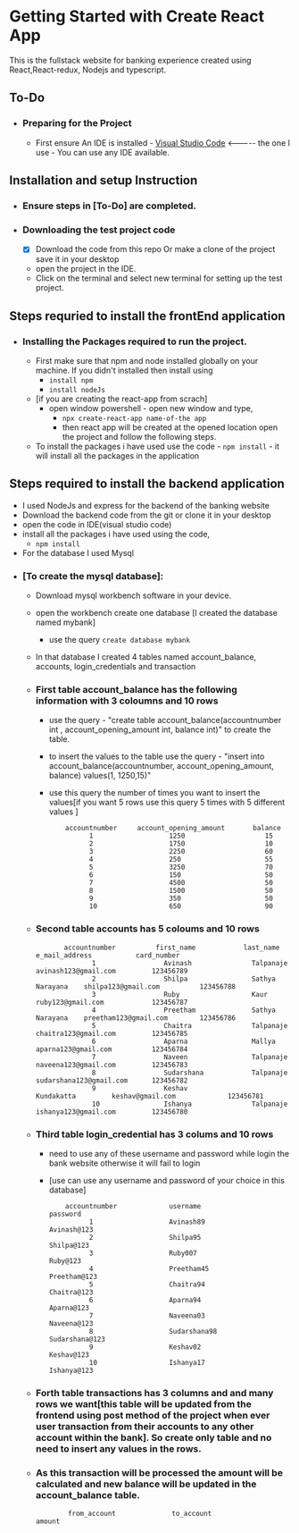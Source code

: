 # Getting Started with Create React App

This is the fullstack website for banking experience created using React,React-redux, Nodejs and typescript.

## To-Do
- ### Preparing for the Project
   - First ensure An IDE is installed
         - [Visual Studio Code](https://code.visualstudio.com)   <-----  the one I use
         - You can use any IDE available.

## Installation and setup Instruction
 - ### Ensure steps in [To-Do]  are completed.
 - ### Downloading the test project code
    - [x] Download the code from this repo Or make a clone of the project save it in your desktop
    - open the project in the IDE.
    - Click on the terminal and select new terminal for setting up the test project.

## Steps requried to install the frontEnd application
 - ### Installing the Packages required to run the project.
    - First make sure that npm and node installed globally on your machine. If you didn't installed then install using
      - ```install npm```
      - ```install nodeJs```
    - [if you are creating the react-app from scrach] 
      - open window powershell - open new window and type,
         - ```npx create-react-app name-of-the app```
         - then react app will be created at the opened location open the project and follow the following steps.
   - To install the packages i have used use the code
         - ```npm install```
         - it will install all the packages in the application

## Steps required to install the backend application
- I used NodeJs and express for the backend of the banking website
- Download the backend code from the git or clone it in your desktop
- open the code in IDE(visual studio code)
- install all the packages i have used using the code,
  - ```npm install```
- For the database I used Mysql   
- ### [To create the mysql database]:
    - Download mysql workbench software in your device.
    - open the workbench create one database [I created the database named mybank]
        - use the query  ```create database mybank```
    - In that database I created 4 tables named account_balance, accounts, login_credentials and transaction
    - ### First table account_balance has the following information with 3 coloumns and 10 rows
        - use the query -  "create table account_balance(accountnumber int , account_opening_amount int, balance int)"
          to create the table.
        - to insert the values to the table use the query - "insert into account_balance(accountnumber, account_opening_amount, balance) values(1, 1250,15)"
        - use this query the number of times you want to insert the values[if you want 5 rows use this query 5 times   with 5 different values ]

                  accountnumber	    account_opening_amount	     balance
                        1	                1250	                15
                        2	                1750	                10
                        3	                2250	                60
                        4	                250	                    55
                        5	                3250	                70
                        6	                150	                    50
                        7	                4500	                50
                        8	                1500	                50
                        9	                350	                    50
                        10	                650	                    90

    - ### Second table accounts has 5 coloums and 10 rows

                 accountnumber	        first_name	          last_name	            e_mail_address	         card_number
                        1	              Avinash	            Talpanaje	       avinash123@gmail.com	        123456789
                        2	              Shilpa	            Sathya Narayana	   shilpa123@gmail.com	        123456788
                        3	              Ruby	                Kaur	           ruby123@gmail.com	        123456787
                        4	              Preetham	            Sathya Narayana	   preetham123@gmail.com	    123456786
                        5	              Chaitra	            Talpanaje	       chaitra123@gmail.com	        123456785
                        6	              Aparna	            Mallya	           aparna123@gmail.com	        123456784
                        7	              Naveen	            Talpanaje	       naveena123@gmail.com	        123456783
                        8	              Sudarshana	        Talpanaje	       sudarshana123@gmail.com	    123456782
                        9	              Keshav	            Kundakatta	       keshav@gmail.com	            123456781
                        10	              Ishanya	            Talpanaje	       ishanya123@gmail.com	        123456780


    - ### Third table login_credential has 3 colums and 10 rows
        - need to use any of  these username and password while login the bank website otherwise it will fail to login
        - [use can use any username and password of your choice in this database]

                  accountnumber	            username	            password
                        1	                Avinash89	            Avinash@123
                        2	                Shilpa95	            Shilpa@123
                        3	                Ruby007	                Ruby@123
                        4	                Preetham45	            Preetham@123
                        5	                Chaitra94	            Chaitra@123
                        6	                Aparna94	            Aparna@123
                        7	                Naveena03	            Naveena@123
                        8	                Sudarshana98	        Sudarshana@123
                        9	                Keshav02	            Keshav@123
                        10	                Ishanya17	            Ishanya@123


    - ### Forth table transactions has 3 columns and and many rows we want[this table will be updated from the  frontend using post method of the project when ever user transaction from their accounts to any other account within the bank]. So create only table and no need to insert any values in the rows.
    - ### As this transaction will be processed the amount will be calculated and new balance will be updated in the account_balance table.

                  from_account              to_account              amount



    